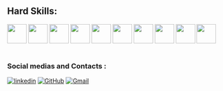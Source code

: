 
## Hard Skills:
<div>
  <img width="45" height="45" src="https://cdn.jsdelivr.net/gh/devicons/devicon/icons/javascript/javascript-original.svg" />
  <img width="45" height="45" src="https://cdn.jsdelivr.net/gh/devicons/devicon/icons/react/react-original.svg" />
  <img width="45" height="45" src="https://cdn.jsdelivr.net/gh/devicons/devicon/icons/jquery/jquery-original-wordmark.svg" />
  <img width="45" height="45" src="https://cdn.jsdelivr.net/gh/devicons/devicon/icons/bootstrap/bootstrap-original-wordmark.svg" />
  <img width="45" height="45" src="https://cdn.jsdelivr.net/gh/devicons/devicon/icons/nodejs/nodejs-plain-wordmark.svg" />
  <img width="45" height="45" src="https://cdn.jsdelivr.net/gh/devicons/devicon/icons/express/express-original-wordmark.svg" />
  <img width="45" height="45" src="https://cdn.jsdelivr.net/gh/devicons/devicon/icons/csharp/csharp-original.svg" />
  <img width="45" height="45" src="https://cdn.jsdelivr.net/gh/devicons/devicon/icons/dot-net/dot-net-plain-wordmark.svg" />
  <img width="45" height="45" src="https://cdn.jsdelivr.net/gh/devicons/devicon/icons/mysql/mysql-original-wordmark.svg" />
  <img width="45" height="45" src="https://cdn.jsdelivr.net/gh/devicons/devicon/icons/mongodb/mongodb-original-wordmark.svg" />
</div>
<br/>

### Social medias and Contacts :
[![linkedin](https://img.shields.io/badge/LinkedIn-0077B5?style=for-the-badge&logo=linkedin&logoColor=white)](https://www.linkedin.com/in/gustavo-ribeiro-a4a485223/) 
[![GitHub](https://img.shields.io/badge/GitHub-100000?style=for-the-badge&logo=github&logoColor=white)](https://github.com/GustaGitHub)
[![Gmail](https://img.shields.io/badge/Gmail-D14836?style=for-the-badge&logo=gmail&logoColor=white)](mailto:gustavo.ribeiro.duarte2003@gmail.com)
